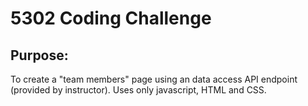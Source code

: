 # 5302 Coding Challenge

## Purpose:

To create a "team members" page using an data access API endpoint (provided by instructor).
Uses only javascript, HTML and CSS.
